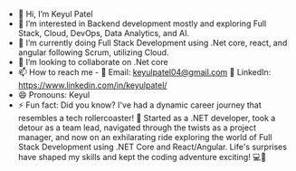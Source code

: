 - 👋 Hi, I’m Keyul Patel
- 👀 I’m interested in Backend development mostly and exploring Full Stack, Cloud, DevOps, Data Analytics, and AI.
- 🌱 I’m currently doing Full Stack Development using .Net core, react, and angular following Scrum, utilizing Cloud. 
- 💞️ I’m looking to collaborate on .Net core
- 📫 How to reach me - 📧 Email: keyulpatel04@gmail.com 🔗 LinkedIn: https://www.linkedin.com/in/keyulpatel/
- 😄 Pronouns: Keyul
- ⚡ Fun fact: Did you know? I've had a dynamic career journey that resembles a tech rollercoaster! 🎢 Started as a .NET developer, took a detour as a team lead, navigated through the twists as a project manager, and now on an exhilarating ride exploring the world of Full Stack Development using .NET Core and React/Angular. Life's surprises have shaped my skills and kept the coding adventure exciting! 💻🚀


<!---
keyulpatel04/keyulpatel04 is a ✨ special ✨ repository because its `README.md` (this file) appears on your GitHub profile.
You can click the Preview link to take a look at your changes.
--->
